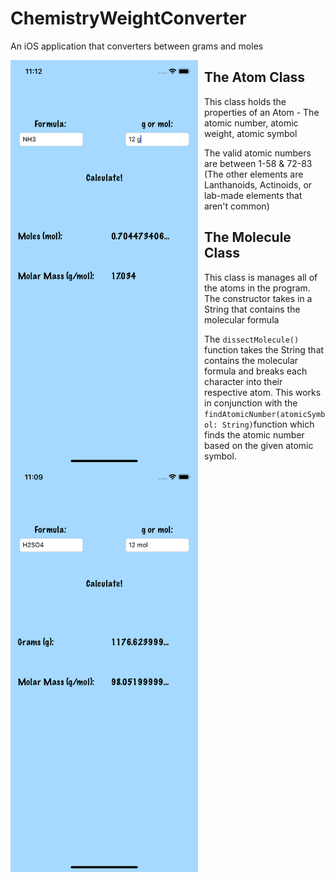 # ChemistryWeightConverter
An iOS application that converters between grams and moles

<img src = "ChemistryWeightConverter/ChemistryWeightConverter/GramsToMoles.png" width=300 style="float: left; margin-right: 10px;"/> <img src = "ChemistryWeightConverter/ChemistryWeightConverter/MolesToGrams.png" width=300 style="float: left; margin-right: 10px;"/>

## The Atom Class
This class holds the properties of an Atom - The atomic number, atomic weight, atomic symbol

The valid atomic numbers are between 1-58 & 72-83 (The other elements are Lanthanoids, Actinoids, or lab-made elements that aren't common)

## The Molecule Class
This class is manages all of the atoms in the program. The constructor takes in a String that contains the molecular formula

The `dissectMolecule()` function takes the String that contains the molecular formula and breaks each character into their respective atom. This works in conjunction with the `findAtomicNumber(atomicSymbol: String)`function which finds the atomic number based on the given atomic symbol.


